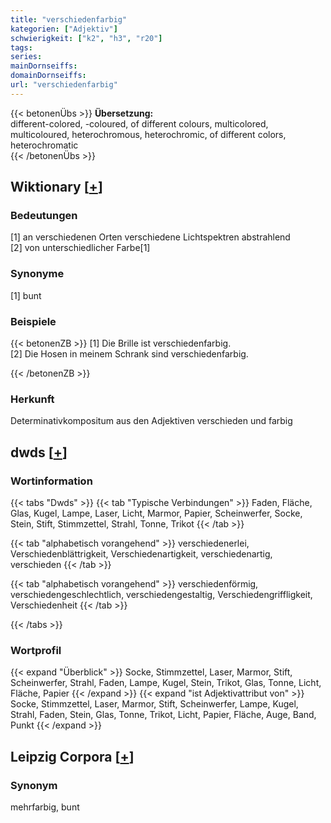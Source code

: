 ```yaml
---
title: "verschiedenfarbig"
kategorien: ["Adjektiv"]
schwierigkeit: ["k2", "h3", "r20"]
tags:
series:
mainDornseiffs:
domainDornseiffs:
url: "verschiedenfarbig"
---
```


{{< betonenÜbs >}}
**Übersetzung:**  
different-colored, -coloured, of different colours, multicolored, multicoloured, heterochromous, heterochromic, of different colors, heterochromatic  
{{< /betonenÜbs >}}

## Wiktionary [[+](https://de.wiktionary.org/wiki/verschiedenfarbig)]

### Bedeutungen
[1] an verschiedenen Orten verschiedene Lichtspektren abstrahlend  
[2] von unterschiedlicher Farbe[1]  

### Synonyme
[1] bunt  

### Beispiele
{{< betonenZB >}}
[1] Die Brille ist verschiedenfarbig.  
[2] Die Hosen in meinem Schrank sind verschiedenfarbig.  

{{< /betonenZB >}}
### Herkunft
Determinativkompositum aus den Adjektiven verschieden und farbig  



## dwds [[+](https://www.dwds.de/wb/verschiedenfarbig)]

### Wortinformation
{{< tabs "Dwds" >}}
{{< tab "Typische Verbindungen" >}}
Faden, Fläche, Glas, Kugel, Lampe, Laser, Licht, Marmor, Papier, Scheinwerfer, Socke, Stein, Stift, Stimmzettel, Strahl, Tonne, Trikot
{{< /tab >}}

{{< tab "alphabetisch vorangehend" >}}
verschiedenerlei, Verschiedenblättrigkeit, Verschiedenartigkeit, verschiedenartig, verschieden
{{< /tab >}}

{{< tab "alphabetisch vorangehend" >}}
verschiedenförmig, verschiedengeschlechtlich, verschiedengestaltig, Verschiedengriffligkeit, Verschiedenheit
{{< /tab >}}

{{< /tabs >}}

### Wortprofil
{{< expand "Überblick" >}} Socke, Stimmzettel, Laser, Marmor, Stift, Scheinwerfer, Strahl, Faden, Lampe, Kugel, Stein, Trikot, Glas, Tonne, Licht, Fläche, Papier {{< /expand >}}
{{< expand "ist Adjektivattribut von" >}} Socke, Stimmzettel, Laser, Marmor, Stift, Scheinwerfer, Lampe, Kugel, Strahl, Faden, Stein, Glas, Tonne, Trikot, Licht, Papier, Fläche, Auge, Band, Punkt {{< /expand >}}

## Leipzig Corpora [[+](https://corpora.uni-leipzig.de/en/res?word=verschiedenfarbig&corpusId=deu_newscrawl-public_2018)]


### Synonym
mehrfarbig, bunt

